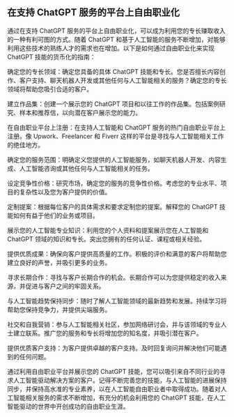 ## 在支持 ChatGPT 服务的平台上自由职业化

通过在支持 ChatGPT 服务的平台上自由职业化，可以成为利用您的专长赚取收入的一种有利可图的方式。随着 ChatGPT 和基于人工智能的服务不断增加，对能够利用这些技术的熟练人才的需求也在增加。以下是如何通过自由职业化来实现 ChatGPT 技能的货币化的指南：

确定您的专长领域：确定您具备的具体 ChatGPT 技能和专长。您是否擅长内容创作、客户支持、聊天机器人开发或其他任何与人工智能相关的服务？确定您的专长领域将帮助您吸引合适的客户。

建立作品集：创建一个展示您的 ChatGPT 项目和以往工作的作品集。包括案例研究、样本和推荐信，以向潜在客户展示您的能力。

在自由职业平台上注册：在支持人工智能和 ChatGPT 服务的热门自由职业平台上注册。像 Upwork、Freelancer 和 Fiverr 这样的平台是寻找与人工智能相关工作的绝佳地方。

确定您的服务范围：明确定义您提供的人工智能服务，如聊天机器人开发、内容生成、人工智能咨询或其他任何与人工智能相关的任务。

设定竞争性价格：研究市场，确定您的服务的竞争性价格。考虑您的专业水平、项目的复杂性以及您为客户提供的价值。

定制提案：根据每位客户的具体需求和要求定制您的提案。解释您的 ChatGPT 技能如何有益于他们的业务或项目。

展示您的人工智能专业知识：利用您的个人资料和提案展示您在人工智能和 ChatGPT 领域的知识和专长。突出您拥有的任何认证、课程或相关经验。

提供优质成果：确保向客户提供高质量的工作。积极的评价和满意的客户将帮助您建立良好的声誉，并吸引更多的业务。

寻求长期合作：寻找与客户长期合作的机会。长期合作可以为您提供稳定的收入来源，并促进与客户之间的牢固关系。

与人工智能趋势保持同步：随时了解人工智能领域的最新趋势和发展。持续学习将帮助您保持竞争力，并提供尖端服务。

社交和自我营销：参与人工智能相关社区，参加网络研讨会，并与该领域的专业人士建立联系。推广您的服务和专长将增加您的知名度，并吸引潜在客户。

提供优质客户支持：为客户提供卓越的客户支持。及时回复询问并解决他们可能遇到的任何问题。

通过利用自由职业平台并展示您的 ChatGPT 技能，您可以吸引来自不同行业的寻求人工智能驱动解决方案的客户。记得不断完善您的技能，与人工智能的进展保持同步，并保持高水准的专业素养，以在人工智能自由职业者中取得成功。随着对人工智能相关服务的需求不断增加，有充分的机会利用您的 ChatGPT 技能，在人工智能驱动的世界中开创成功的自由职业生涯。
